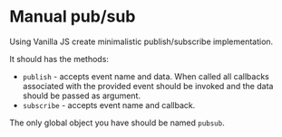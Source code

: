 # Manual pub/sub

Using Vanilla JS create minimalistic publish/subscribe implementation.

It should has the methods:

* `publish` - accepts event name and data. When called all callbacks associated with the provided event should be invoked and the data should be passed as argument.
* `subscribe` - accepts event name and callback.

The only global object you have should be named `pubsub`.

